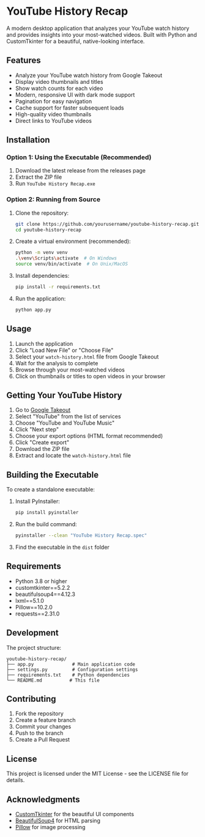 # YouTube History Recap

A modern desktop application that analyzes your YouTube watch history and provides insights into your most-watched videos. Built with Python and CustomTkinter for a beautiful, native-looking interface.

## Features

- Analyze your YouTube watch history from Google Takeout
- Display video thumbnails and titles
- Show watch counts for each video
- Modern, responsive UI with dark mode support
- Pagination for easy navigation
- Cache support for faster subsequent loads
- High-quality video thumbnails
- Direct links to YouTube videos

## Installation

### Option 1: Using the Executable (Recommended)

1. Download the latest release from the releases page
2. Extract the ZIP file
3. Run `YouTube History Recap.exe`

### Option 2: Running from Source

1. Clone the repository:
   ```bash
   git clone https://github.com/yourusername/youtube-history-recap.git
   cd youtube-history-recap
   ```

2. Create a virtual environment (recommended):
   ```bash
   python -m venv venv
   .\venv\Scripts\activate  # On Windows
   source venv/bin/activate  # On Unix/MacOS
   ```

3. Install dependencies:
   ```bash
   pip install -r requirements.txt
   ```

4. Run the application:
   ```bash
   python app.py
   ```

## Usage

1. Launch the application
2. Click "Load New File" or "Choose File"
3. Select your `watch-history.html` file from Google Takeout
4. Wait for the analysis to complete
5. Browse through your most-watched videos
6. Click on thumbnails or titles to open videos in your browser

## Getting Your YouTube History

1. Go to [Google Takeout](https://takeout.google.com/)
2. Select "YouTube" from the list of services
3. Choose "YouTube and YouTube Music"
4. Click "Next step"
5. Choose your export options (HTML format recommended)
6. Click "Create export"
7. Download the ZIP file
8. Extract and locate the `watch-history.html` file

## Building the Executable

To create a standalone executable:

1. Install PyInstaller:
   ```bash
   pip install pyinstaller
   ```

2. Run the build command:
   ```bash
   pyinstaller --clean "YouTube History Recap.spec"
   ```

3. Find the executable in the `dist` folder

## Requirements

- Python 3.8 or higher
- customtkinter==5.2.2
- beautifulsoup4==4.12.3
- lxml==5.1.0
- Pillow==10.2.0
- requests==2.31.0

## Development

The project structure:
```
youtube-history-recap/
├── app.py              # Main application code
├── settings.py         # Configuration settings
├── requirements.txt    # Python dependencies
└── README.md          # This file
```

## Contributing

1. Fork the repository
2. Create a feature branch
3. Commit your changes
4. Push to the branch
5. Create a Pull Request

## License

This project is licensed under the MIT License - see the LICENSE file for details.

## Acknowledgments

- [CustomTkinter](https://github.com/TomSchimansky/CustomTkinter) for the beautiful UI components
- [BeautifulSoup4](https://www.crummy.com/software/BeautifulSoup/) for HTML parsing
- [Pillow](https://pillow.readthedocs.io/) for image processing